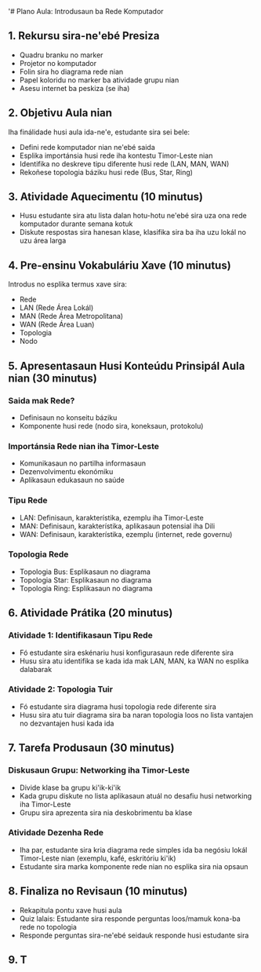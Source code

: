 '# Plano Aula: Introdusaun ba Rede Komputador

## 1. Rekursu sira-ne'ebé Presiza

- Quadru branku no marker
- Projetor no komputador
- Folin sira ho diagrama rede nian
- Papel koloridu no marker ba atividade grupu nian
- Asesu internet ba peskiza (se iha)

## 2. Objetivu Aula nian

Iha finálidade husi aula ida-ne'e, estudante sira sei bele:
- Defini rede komputador nian ne'ebé saida
- Esplika importánsia husi rede iha kontestu Timor-Leste nian
- Identifika no deskreve tipu diferente husi rede (LAN, MAN, WAN)
- Rekoñese topologia báziku husi rede (Bus, Star, Ring)

## 3. Atividade Aquecimentu (10 minutus)

- Husu estudante sira atu lista dalan hotu-hotu ne'ebé sira uza ona rede komputador durante semana kotuk
- Diskute respostas sira hanesan klase, klasifika sira ba iha uzu lokál no uzu área larga

## 4. Pre-ensinu Vokabuláriu Xave (10 minutus)

Introdus no esplika termus xave sira:
- Rede
- LAN (Rede Área Lokál)
- MAN (Rede Área Metropolitana)
- WAN (Rede Área Luan)
- Topologia
- Nodo

## 5. Apresentasaun Husi Konteúdu Prinsipál Aula nian (30 minutus)

### Saida mak Rede?
- Definisaun no konseitu báziku
- Komponente husi rede (nodo sira, koneksaun, protokolu)

### Importánsia Rede nian iha Timor-Leste
- Komunikasaun no partilha informasaun
- Dezenvolvimentu ekonómiku
- Aplikasaun edukasaun no saúde

### Tipu Rede
- LAN: Definisaun, karakterístika, ezemplu iha Timor-Leste
- MAN: Definisaun, karakterístika, aplikasaun potensial iha Dili
- WAN: Definisaun, karakterístika, ezemplu (internet, rede governu)

### Topologia Rede
- Topologia Bus: Esplikasaun no diagrama
- Topologia Star: Esplikasaun no diagrama
- Topologia Ring: Esplikasaun no diagrama

## 6. Atividade Prátika (20 minutus)

### Atividade 1: Identifikasaun Tipu Rede
- Fó estudante sira eskénariu husi konfigurasaun rede diferente sira
- Husu sira atu identifika se kada ida mak LAN, MAN, ka WAN no esplika dalabarak

### Atividade 2: Topologia Tuir
- Fó estudante sira diagrama husi topologia rede diferente sira
- Husu sira atu tuir diagrama sira ba naran topologia loos no lista vantajen no dezvantajen husi kada ida

## 7. Tarefa Produsaun (30 minutus)

### Diskusaun Grupu: Networking iha Timor-Leste
- Divide klase ba grupu ki'ik-ki'ik
- Kada grupu diskute no lista aplikasaun atuál no desafiu husi networking iha Timor-Leste
- Grupu sira aprezenta sira nia deskobrimentu ba klase

### Atividade Dezenha Rede
- Iha par, estudante sira kria diagrama rede simples ida ba negósiu lokál Timor-Leste nian (exemplu, kafé, eskritóriu ki'ik)
- Estudante sira marka komponente rede nian no esplika sira nia opsaun

## 8. Finaliza no Revisaun (10 minutus)

- Rekapitula pontu xave husi aula
- Quiz lalais: Estudante sira responde perguntas loos/mamuk kona-ba rede no topologia
- Responde perguntas sira-ne'ebé seidauk responde husi estudante sira

## 9. T